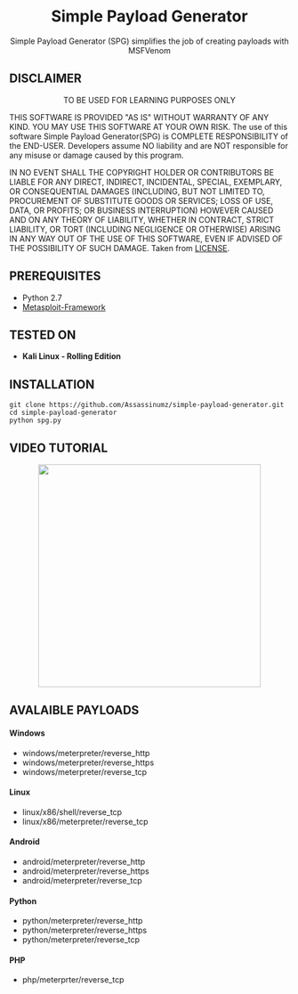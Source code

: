 <h1 align="center">Simple Payload Generator</h1>
<p align="center">
  Simple Payload Generator (SPG) simplifies the job of creating payloads with MSFVenom
</p>

## DISCLAIMER
<p align="center">
  TO BE USED FOR LEARNING PURPOSES ONLY
</p>

THIS SOFTWARE IS PROVIDED "AS IS" WITHOUT WARRANTY OF ANY KIND. YOU MAY USE THIS SOFTWARE AT YOUR OWN RISK. The use of this software Simple Payload Generator(SPG) is COMPLETE RESPONSIBILITY of the END-USER. Developers assume NO liability and are NOT responsible for any misuse or damage caused by this program.

IN NO EVENT SHALL THE COPYRIGHT HOLDER OR CONTRIBUTORS BE LIABLE
FOR ANY DIRECT, INDIRECT, INCIDENTAL, SPECIAL, EXEMPLARY, OR CONSEQUENTIAL
DAMAGES (INCLUDING, BUT NOT LIMITED TO, PROCUREMENT OF SUBSTITUTE GOODS OR
SERVICES; LOSS OF USE, DATA, OR PROFITS; OR BUSINESS INTERRUPTION) HOWEVER
CAUSED AND ON ANY THEORY OF LIABILITY, WHETHER IN CONTRACT, STRICT LIABILITY,
OR TORT (INCLUDING NEGLIGENCE OR OTHERWISE) ARISING IN ANY WAY OUT OF THE USE
OF THIS SOFTWARE, EVEN IF ADVISED OF THE POSSIBILITY OF SUCH DAMAGE. Taken from [LICENSE](LICENSE).

## PREREQUISITES
* Python 2.7
* [Metasploit-Framework](https://github.com/rapid7/metasploit-framework)

## TESTED ON
* **Kali Linux - Rolling Edition**

## INSTALLATION
```
git clone https://github.com/Assassinumz/simple-payload-generator.git
cd simple-payload-generator
python spg.py
```

## VIDEO TUTORIAL
<div align="center">
    <a href="https://youtu.be/xPR_Wyb-Dnk"><img src="https://i9.ytimg.com/vi/xPR_Wyb-Dnk/mqdefault.jpg?sqp=CNzqpN0F&rs=AOn4CLCHagPRKweayrO8Qt5E0e0fexxkYg&time=1537815978497" width="400px"</img></a>
</div>

## AVALAIBLE PAYLOADS

#### Windows
* windows/meterpreter/reverse_http
* windows/meterpreter/reverse_https
* windows/meterpreter/reverse_tcp

#### Linux
* linux/x86/shell/reverse_tcp
* linux/x86/meterpreter/reverse_tcp

#### Android
* android/meterpreter/reverse_http
* android/meterpreter/reverse_https
* android/meterpreter/reverse_tcp

#### Python
* python/meterpreter/reverse_http
* python/meterpreter/reverse_https
* python/meterpreter/reverse_tcp

#### PHP
* php/meterprter/reverse_tcp
